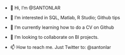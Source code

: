 - 👋 Hi, I’m @SANTONLAR

- 👀 I’m interested in SQL, Matlab, R Studio; Github tips
- 🌱 I’m currently learning how to do a CV on Github
- 💞️ I’m looking to collaborate on BI projects.
- 📫 How to reach me. Just Twitter to: @santonlar

<!---
SANTONLA/SANTONLA is a ✨ special ✨ repository because its `README.md` (this file) appears on your GitHub profile.
You can click the Preview link to take a look at your changes.
--->
